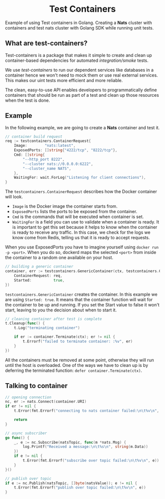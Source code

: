 <h1 align="center">
	Test Containers
</h1>

Example of using Test containers in Golang. Creating a **Nats** cluster with
containers and test nats cluster with Golang SDK while running unit tests.

## What are test-containers?

Test-containers is a package that makes it simple to create and clean up container-based 
dependencies for automated _integration/smoke_ tests.

We use _test-containers_ to run our dependent services like databases in a container
hence we won't need to mock them or use real external services. This makes our uint tests more
efficient and more reliable.

The clean, easy-to-use API enables developers
to programmatically define containers that should 
be run as part of a test and clean up those 
resources when the test is done.

## Example

In the following example, we are going to create a **Nats**
container and test it.

```go
// container build request
req := testcontainers.ContainerRequest{
    Image:        "nats:latest",
    ExposedPorts: []string{"4222/tcp", "8222/tcp"},
    Cmd: []string{
        "--http_port 8222",
        "--cluster nats://0.0.0.0:6222",
        "--cluster_name NATS",
    },
    WaitingFor: wait.ForLog("Listening for client connections"),
}
```

The ```testcontainers.ContainerRequest``` describes how the Docker container will look.

- ```Image``` is the Docker image the container starts from.
- ```ExposedPorts``` lists the ports to be exposed from the container.
- ```Cmd``` is the commands that will be executed when container is set.
- ```WaitingFor``` is a field you can use to validate when a container is ready. It is important to get this set because it helps to know when the container is ready to receive any traffic. In this case, we check for the logs we know come from Redis, telling us that it is ready to accept requests.

When you use ExposedPorts you have to imagine 
yourself using ```docker run -p <port>```. 
When you do so, dockerd maps the selected ```<port>``` from 
inside the container to a random one available on your host.

```go
// building a generic container
container, err := testcontainers.GenericContainer(ctx, testcontainers.GenericContainerRequest{
    ContainerRequest: req,
    Started:          true,
})
```

```testcontainers.GenericContainer``` creates the 
container. 
In this example we are using ```Started: true```. 
It means that the container function will wait for 
the container to be up and running. 
If you set the Start value to false it won't start, 
leaving to you the decision about when to start it.

```go
// cleaning container after test is complete
t.Cleanup(func() {
    t.Log("terminating container")

    if er := container.Terminate(ctx); er != nil {
        t.Errorf("failed to terminate container: :%v", er)
    }
})
```

All the containers must be removed 
at some point, otherwise they will run until 
the host is overloaded. 
One of the ways we have to clean up is by deferring the terminated function: 
```defer container.Terminate(ctx)```.

## Talking to container

```go
// opening connection
nc, er := nats.Connect(container.URI)
if er != nil {
    t.Error(fmt.Errorf("connecting to nats container failed:\n\t%v\n", er))

    return
}

// async subscriber
go func() {
    _, e := nc.Subscribe(natsTopic, func(m *nats.Msg) {
        log.Printf("Received a message:\n\t%s\n", string(m.Data))
    })
    if e != nil {
        t.Error(fmt.Errorf("subscribe over topic failed:\n\t%v\n", e))
    }
}()

// publish over topic
if e := nc.Publish(natsTopic, []byte(natsValue)); e != nil {
    t.Error(fmt.Errorf("publish over topic failed:\n\t%v\n", e))
}
```